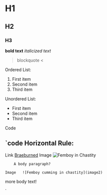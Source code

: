 # H1
## H2
### H3
**bold text**
*italicized text*

> blockquote <

Ordered List:
1. First item
2. Second item
3. Third item

Unordered List:
- First item
- Second item
- Third item

Code 	

`code
Horizontal Rule:
---

Link 	[Braeburned](https://e621.net/pools/14032)
    Image 	![Femboy in Chastity](image1)

        A body paragraph?

    Image 	![Femboy cumming in chastity](image2)

more body text!

`


